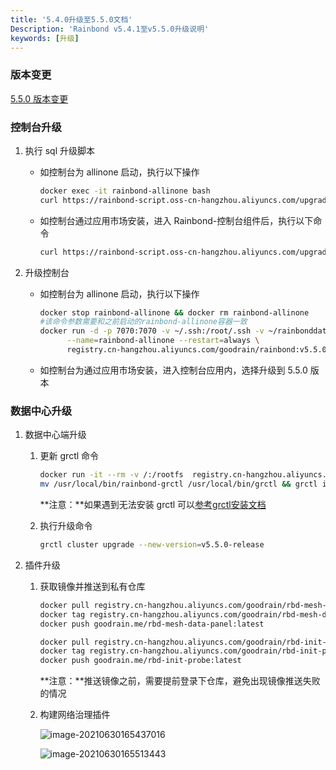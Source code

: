 ```yaml
---
title: '5.4.0升级至5.5.0文档'
Description: 'Rainbond v5.4.1至v5.5.0升级说明'
keywords: [升级]
---
```


### 版本变更

[5.5.0 版本变更](../community/change/5.4.0-5.5.0)

### 控制台升级

1. 执行 sql 升级脚本

   - 如控制台为 allinone 启动，执行以下操作

     ```bash
     docker exec -it rainbond-allinone bash
     curl https://rainbond-script.oss-cn-hangzhou.aliyuncs.com/upgrade-5.5.0.sh | bash
     ```

   - 如控制台通过应用市场安装，进入 Rainbond-控制台组件后，执行以下命令

     ```bash
     curl https://rainbond-script.oss-cn-hangzhou.aliyuncs.com/upgrade-5.5.0.sh | bash
     ```

2. 升级控制台

   - 如控制台为 allinone 启动，执行以下操作

     ```bash
     docker stop rainbond-allinone && docker rm rainbond-allinone
     #该命令参数需要和之前启动的rainbond-allinone容器一致
     docker run -d -p 7070:7070 -v ~/.ssh:/root/.ssh -v ~/rainbonddata:/app/data \
           --name=rainbond-allinone --restart=always \
           registry.cn-hangzhou.aliyuncs.com/goodrain/rainbond:v5.5.0-release-allinone
     ```

   - 如控制台为通过应用市场安装，进入控制台应用内，选择升级到 5.5.0 版本

### 数据中心升级

1. 数据中心端升级

   1. 更新 grctl 命令

      ```bash
      docker run -it --rm -v /:/rootfs  registry.cn-hangzhou.aliyuncs.com/goodrain/rbd-grctl:v5.5.0-release copy
      mv /usr/local/bin/rainbond-grctl /usr/local/bin/grctl && grctl install
      ```

      **注意：**如果遇到无法安装 grctl 可以[参考grctl安装文档](../user-operations/tools/grctl/)

   2. 执行升级命令

      ```bash
      grctl cluster upgrade --new-version=v5.5.0-release
      ```

2. 插件升级

   1. 获取镜像并推送到私有仓库

      ```bash
      docker pull registry.cn-hangzhou.aliyuncs.com/goodrain/rbd-mesh-data-panel:v5.5.0-release
      docker tag registry.cn-hangzhou.aliyuncs.com/goodrain/rbd-mesh-data-panel:v5.5.0-release goodrain.me/rbd-mesh-data-panel:latest
      docker push goodrain.me/rbd-mesh-data-panel:latest
      
      docker pull registry.cn-hangzhou.aliyuncs.com/goodrain/rbd-init-probe:v5.5.0-release
      docker tag registry.cn-hangzhou.aliyuncs.com/goodrain/rbd-init-probe:v5.5.0-release goodrain.me/rbd-init-probe:latest
      docker push goodrain.me/rbd-init-probe:latest
      ```

      **注意：**推送镜像之前，需要提前登录下仓库，避免出现镜像推送失败的情况
   
   2. 构建网络治理插件
   
      ![image-20210630165437016](https://static.goodrain.com/docs/5.3/upgrade/5.3.1-upgrade-1)
   
      ![image-20210630165513443](https://static.goodrain.com/docs/5.3/upgrade/5.3.1-upgrade-2)
